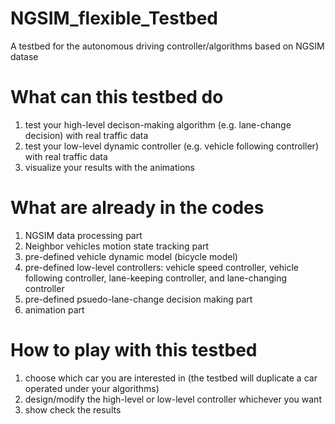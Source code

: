 # NGSIM_flexible_Testbed
A testbed for the autonomous driving controller/algorithms based on NGSIM datase

# What can this testbed do
1. test your high-level decison-making algorithm (e.g. lane-change decision) with real traffic data
2. test your low-level dynamic controller (e.g. vehicle following controller) with real traffic data
3. visualize your results with the animations

# What are already in the codes
1. NGSIM data processing part
3. Neighbor vehicles motion state tracking part 
4. pre-defined vehicle dynamic model (bicycle model)
5. pre-defined low-level controllers: vehicle speed controller, vehicle following controller, lane-keeping controller, and lane-changing controller 
6. pre-defined psuedo-lane-change decision making part
7. animation part

# How to play with this testbed
1. choose which car you are interested in (the testbed will duplicate a car operated under your algorithms)
2. design/modify the high-level or low-level controller whichever you want
3. show check the results

